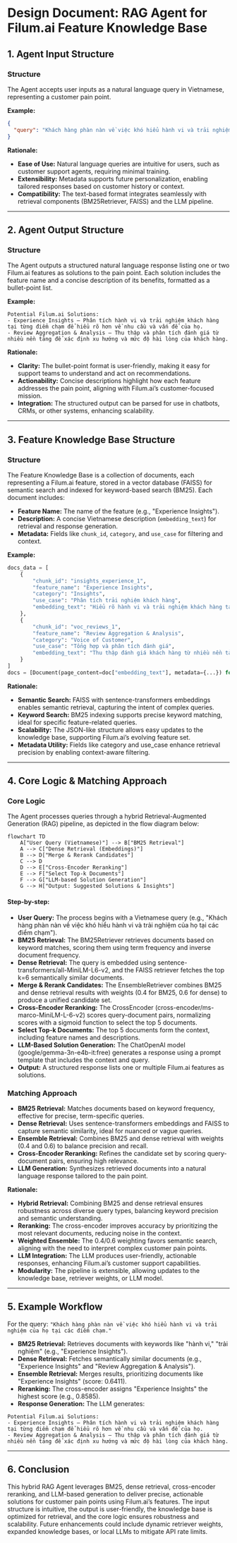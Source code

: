 # Design Document: RAG Agent for Filum.ai Feature Knowledge Base

## 1. Agent Input Structure

### Structure
The Agent accepts user inputs as a natural language query in Vietnamese, representing a customer pain point.

**Example:**
```json
{
  "query": "Khách hàng phàn nàn về việc khó hiểu hành vi và trải nghiệm của họ tại các điểm chạm.",
}
```

**Rationale:**
- **Ease of Use:** Natural language queries are intuitive for users, such as customer support agents, requiring minimal training.
- **Extensibility:** Metadata supports future personalization, enabling tailored responses based on customer history or context.
- **Compatibility:** The text-based format integrates seamlessly with retrieval components (BM25Retriever, FAISS) and the LLM pipeline.

---

## 2. Agent Output Structure

### Structure
The Agent outputs a structured natural language response listing one or two Filum.ai features as solutions to the pain point. Each solution includes the feature name and a concise description of its benefits, formatted as a bullet-point list.

**Example:**
```
Potential Filum.ai Solutions:
- Experience Insights – Phân tích hành vi và trải nghiệm khách hàng tại từng điểm chạm để hiểu rõ hơn về nhu cầu và vấn đề của họ.
- Review Aggregation & Analysis – Thu thập và phân tích đánh giá từ nhiều nền tảng để xác định xu hướng và mức độ hài lòng của khách hàng.
```

**Rationale:**
- **Clarity:** The bullet-point format is user-friendly, making it easy for support teams to understand and act on recommendations.
- **Actionability:** Concise descriptions highlight how each feature addresses the pain point, aligning with Filum.ai’s customer-focused mission.
- **Integration:** The structured output can be parsed for use in chatbots, CRMs, or other systems, enhancing scalability.

---

## 3. Feature Knowledge Base Structure

### Structure
The Feature Knowledge Base is a collection of documents, each representing a Filum.ai feature, stored in a vector database (FAISS) for semantic search and indexed for keyword-based search (BM25). Each document includes:
- **Feature Name:** The name of the feature (e.g., "Experience Insights").
- **Description:** A concise Vietnamese description (`embedding_text`) for retrieval and response generation.
- **Metadata:** Fields like `chunk_id`, `category`, and `use_case` for filtering and context.

**Example:**
```python
docs_data = [
    {
        "chunk_id": "insights_experience_1",
        "feature_name": "Experience Insights",
        "category": "Insights",
        "use_case": "Phân tích trải nghiệm khách hàng",
        "embedding_text": "Hiểu rõ hành vi và trải nghiệm khách hàng tại từng điểm chạm bằng phân tích chủ đề và xu hướng phản hồi."
    },
    {
        "chunk_id": "voc_reviews_1",
        "feature_name": "Review Aggregation & Analysis",
        "category": "Voice of Customer",
        "use_case": "Tổng hợp và phân tích đánh giá",
        "embedding_text": "Thu thập đánh giá khách hàng từ nhiều nền tảng như Google, Facebook và phân tích xu hướng, từ khóa và mức độ hài lòng."
    }
]
docs = [Document(page_content=doc["embedding_text"], metadata={...}) for doc in docs_data]
```

**Rationale:**
- **Semantic Search:** FAISS with sentence-transformers embeddings enables semantic retrieval, capturing the intent of complex queries.
- **Keyword Search:** BM25 indexing supports precise keyword matching, ideal for specific feature-related queries.
- **Scalability:** The JSON-like structure allows easy updates to the knowledge base, supporting Filum.ai’s evolving feature set.
- **Metadata Utility:** Fields like category and use_case enhance retrieval precision by enabling context-aware filtering.

---

## 4. Core Logic & Matching Approach

### Core Logic
The Agent processes queries through a hybrid Retrieval-Augmented Generation (RAG) pipeline, as depicted in the flow diagram below:

```mermaid
flowchart TD
    A["User Query (Vietnamese)"] --> B["BM25 Retrieval"]
    A --> C["Dense Retrieval (Embeddings)"]
    B --> D["Merge & Rerank Candidates"]
    C --> D
    D --> E["Cross-Encoder Reranking"]
    E --> F["Select Top-k Documents"]
    F --> G["LLM-based Solution Generation"]
    G --> H["Output: Suggested Solutions & Insights"]
```

#### Step-by-step:
- **User Query:** The process begins with a Vietnamese query (e.g., "Khách hàng phàn nàn về việc khó hiểu hành vi và trải nghiệm của họ tại các điểm chạm").
- **BM25 Retrieval:** The BM25Retriever retrieves documents based on keyword matches, scoring them using term frequency and inverse document frequency.
- **Dense Retrieval:** The query is embedded using sentence-transformers/all-MiniLM-L6-v2, and the FAISS retriever fetches the top k=6 semantically similar documents.
- **Merge & Rerank Candidates:** The EnsembleRetriever combines BM25 and dense retrieval results with weights (0.4 for BM25, 0.6 for dense) to produce a unified candidate set.
- **Cross-Encoder Reranking:** The CrossEncoder (cross-encoder/ms-marco-MiniLM-L-6-v2) scores query-document pairs, normalizing scores with a sigmoid function to select the top 5 documents.
- **Select Top-k Documents:** The top 5 documents form the context, including feature names and descriptions.
- **LLM-Based Solution Generation:** The ChatOpenAI model (google/gemma-3n-e4b-it:free) generates a response using a prompt template that includes the context and query.
- **Output:** A structured response lists one or multiple Filum.ai features as solutions.

### Matching Approach
- **BM25 Retrieval:** Matches documents based on keyword frequency, effective for precise, term-specific queries.
- **Dense Retrieval:** Uses sentence-transformers embeddings and FAISS to capture semantic similarity, ideal for nuanced or vague queries.
- **Ensemble Retrieval:** Combines BM25 and dense retrieval with weights (0.4 and 0.6) to balance precision and recall.
- **Cross-Encoder Reranking:** Refines the candidate set by scoring query-document pairs, ensuring high relevance.
- **LLM Generation:** Synthesizes retrieved documents into a natural language response tailored to the pain point.

**Rationale:**
- **Hybrid Retrieval:** Combining BM25 and dense retrieval ensures robustness across diverse query types, balancing keyword precision and semantic understanding.
- **Reranking:** The cross-encoder improves accuracy by prioritizing the most relevant documents, reducing noise in the context.
- **Weighted Ensemble:** The 0.4/0.6 weighting favors semantic search, aligning with the need to interpret complex customer pain points.
- **LLM Integration:** The LLM produces user-friendly, actionable responses, enhancing Filum.ai’s customer support capabilities.
- **Modularity:** The pipeline is extensible, allowing updates to the knowledge base, retriever weights, or LLM model.

---

## 5. Example Workflow

For the query: `"Khách hàng phàn nàn về việc khó hiểu hành vi và trải nghiệm của họ tại các điểm chạm."`

- **BM25 Retrieval:** Retrieves documents with keywords like "hành vi," "trải nghiệm" (e.g., "Experience Insights").
- **Dense Retrieval:** Fetches semantically similar documents (e.g., "Experience Insights" and "Review Aggregation & Analysis").
- **Ensemble Retrieval:** Merges results, prioritizing documents like "Experience Insights" (score: 0.6411).
- **Reranking:** The cross-encoder assigns "Experience Insights" the highest score (e.g., 0.8585).
- **Response Generation:** The LLM generates:

```
Potential Filum.ai Solutions:
- Experience Insights – Phân tích hành vi và trải nghiệm khách hàng tại từng điểm chạm để hiểu rõ hơn về nhu cầu và vấn đề của họ.
- Review Aggregation & Analysis – Thu thập và phân tích đánh giá từ nhiều nền tảng để xác định xu hướng và mức độ hài lòng của khách hàng.
```

---

## 6. Conclusion
This hybrid RAG Agent leverages BM25, dense retrieval, cross-encoder reranking, and LLM-based generation to deliver precise, actionable solutions for customer pain points using Filum.ai’s features. The input structure is intuitive, the output is user-friendly, the knowledge base is optimized for retrieval, and the core logic ensures robustness and scalability. Future enhancements could include dynamic retriever weights, expanded knowledge bases, or local LLMs to mitigate API rate limits.